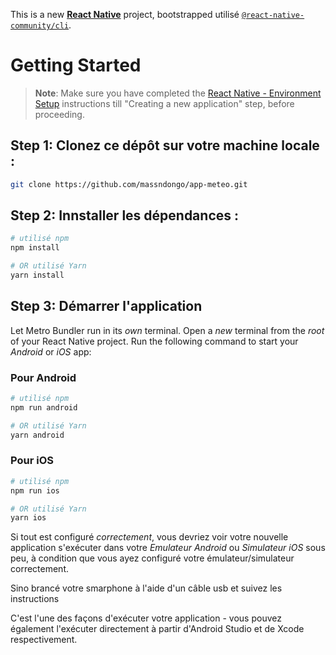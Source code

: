 This is a new [**React Native**](https://reactnative.dev) project, bootstrapped utilisé [`@react-native-community/cli`](https://github.com/react-native-community/cli).

# Getting Started

>**Note**: Make sure you have completed the [React Native - Environment Setup](https://reactnative.dev/docs/environment-setup) instructions till "Creating a new application" step, before proceeding.

## Step 1: Clonez ce dépôt sur votre machine locale :

```bash
git clone https://github.com/massndongo/app-meteo.git
```

## Step 2: Innstaller les dépendances :

```bash
# utilisé npm
npm install

# OR utilisé Yarn
yarn install
```

## Step 3: Démarrer l'application

Let Metro Bundler run in its _own_ terminal. Open a _new_ terminal from the _root_ of your React Native project. Run the following command to start your _Android_ or _iOS_ app:

### Pour Android

```bash
# utilisé npm
npm run android

# OR utilisé Yarn
yarn android
```

### Pour iOS

```bash
# utilisé npm
npm run ios

# OR utilisé Yarn
yarn ios
```

Si tout est configuré _correctement_, vous devriez voir votre nouvelle application s'exécuter dans votre _Emulateur Android_ ou _Simulateur iOS_ sous peu, à condition que vous ayez configuré votre émulateur/simulateur correctement.

Sino brancé votre smarphone à l'aide d'un câble usb et suivez les instructions

C'est l'une des façons d'exécuter votre application - vous pouvez également l'exécuter directement à partir d'Android Studio et de Xcode respectivement.



